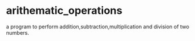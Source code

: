 # arithematic_operations
a program to perform addition,subtraction,multiplication and division of two numbers.
